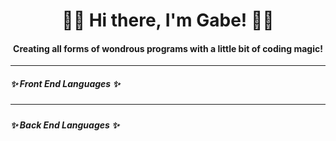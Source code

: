 <h1 align="center" color="blue"> 🐱‍👤 Hi there, I'm Gabe! 🧙‍♂️ </h1>

<h4 align="center"> Creating all forms of wondrous programs with a little bit of coding magic! </h4>
<hr/>
<h5> ✨ Front End Languages ✨ <h5/>
<hr/>
<h5> ✨ Back End Languages ✨ <h5/>
<!--
**GabeTehWizard/GabeTehWizard** is a ✨ _special_ ✨ repository because its `README.md` (this file) appears on your GitHub profile.

Here are some ideas to get you started:

- 🔭 I’m currently working on ...
- 🌱 I’m currently learning ...
- 👯 I’m looking to collaborate on ...
- 🤔 I’m looking for help with ...
- 💬 Ask me about ...
- 📫 How to reach me: ...
- 😄 Pronouns: ...
- ⚡ Fun fact: ...
-->
